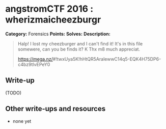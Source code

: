 # angstromCTF 2016 : wherizmaicheezburgr

**Category:** Forensics
**Points:** 
**Solves:** 
**Description:**

> Halp! I lost my cheezburger and I can't find it! It's in this file somewere, can you be finds it? K Thx m8 much appreciat. 
> 
> 
> <https://mega.nz/>#!twxUya5K!hHtQR5AralewwC14q5-EQK4H75DP6-c4bz9tlvEPeY0


## Write-up

(TODO)

## Other write-ups and resources

* none yet
